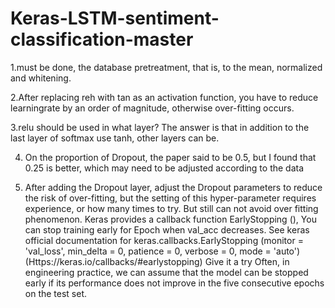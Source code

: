 # Keras-LSTM-sentiment-classification-master
1.must be done, the database pretreatment, that is, to the mean, normalized and whitening.

2.After replacing reh with tan as an activation function, you have to reduce learningrate by an order of magnitude, otherwise over-fitting occurs.

3.relu should be used in what layer? The answer is that in addition to the last layer of softmax use tanh, other layers can be.


4. On the proportion of Dropout, the paper said to be 0.5, but I found that 0.25 is better, which may need to be adjusted according to the data

5. After adding the Dropout layer, adjust the Dropout parameters to reduce the risk of over-fitting, but the setting of this hyper-parameter requires experience, or how many times to try. But still can not avoid over fitting phenomenon. Keras provides a callback function EarlyStopping (),
You can stop training early for Epoch when val_acc decreases. See keras official documentation for keras.callbacks.EarlyStopping (monitor = 'val_loss', min_delta = 0, patience = 0, verbose = 0, mode = 'auto')
(Https://keras.io/callbacks/#earlystopping)
Give it a try Often, in engineering practice, we can assume that the model can be stopped early if its performance does not improve in the five consecutive epochs on the test set.
